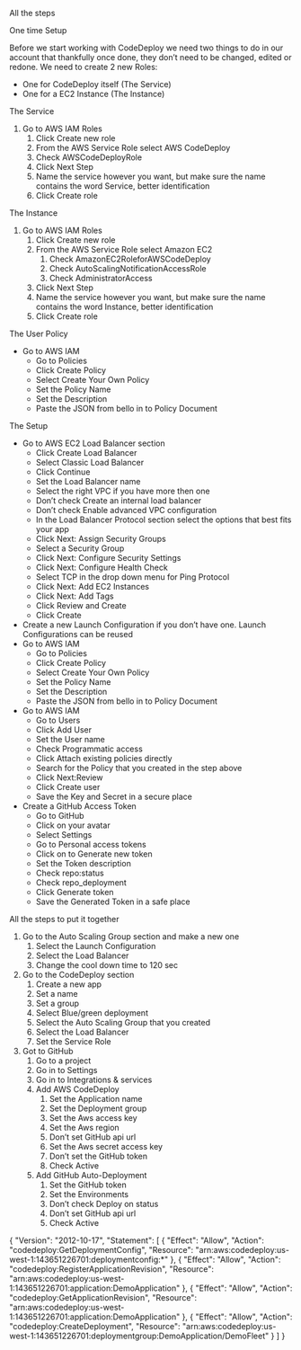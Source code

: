All the steps

One time Setup

Before we start working with CodeDeploy we need two things to do in our account that thankfully once done, they don’t need to be changed, edited or redone. We need to create 2 new Roles:

- One for CodeDeploy itself (The Service)
- One for a EC2 Instance (The Instance)

The Service

1. Go to AWS IAM Roles
    1. Click Create new role
    2. From the AWS Service Role select AWS CodeDeploy
    3. Check AWSCodeDeployRole
    4. Click Next Step
    5. Name the service however you want, but make sure the name contains the word Service, better identification
    6. Click Create role

The Instance

1. Go to AWS IAM Roles
    1. Click Create new role
    2. From the AWS Service Role select Amazon EC2
        1. Check AmazonEC2RoleforAWSCodeDeploy
        2. Check AutoScalingNotificationAccessRole
        3. Check AdministratorAccess
    3. Click Next Step
    4. Name the service however you want, but make sure the name contains the word Instance, better identification
    5. Click Create role

The User Policy



- Go to AWS IAM
    - Go to Policies
    - Click Create Policy
    - Select Create Your Own Policy
    - Set the Policy Name
    - Set the Description
    - Paste the JSON from bello in to Policy Document


The Setup

- Go to AWS EC2 Load Balancer section
    - Click Create Load Balancer
    - Select Classic Load Balancer
    - Click Continue
    - Set the Load Balancer name
    - Select the right VPC if you have more then one
    - Don’t check Create an internal load balancer
    - Don’t check Enable advanced VPC configuration
    - In the Load Balancer Protocol section select the options that best fits your app
    - Click Next: Assign Security Groups
    - Select a Security Group
    - Click Next: Configure Security Settings
    - Click Next: Configure Health Check
    - Select TCP in the drop down menu for Ping Protocol
    - Click Next: Add EC2 Instances
    - Click Next: Add Tags
    - Click Review and Create
    - Click Create
- Create a new Launch Configuration if you don’t have one. Launch Configurations can be reused
- Go to AWS IAM
    - Go to Policies
    - Click Create Policy
    - Select Create Your Own Policy
    - Set the Policy Name
    - Set the Description
    - Paste the JSON from bello in to Policy Document
- Go to AWS IAM
    - Go to Users
    - Click Add User
    - Set the User name
    - Check Programmatic access
    - Click Attach existing policies directly
    - Search for the Policy that you created in the step above
    - Click Next:Review
    - Click Create user
    - Save the Key and Secret in a secure place
- Create a GitHub Access Token
    - Go to GitHub
    - Click on your avatar
    - Select Settings
    - Go to Personal access tokens
    - Click on to Generate new token
    - Set the Token description
    - Check repo:status
    - Check repo_deployment
    - Click Generate token
    - Save the Generated Token in a safe place

All the steps to put it together

1. Go to the Auto Scaling Group section and make a new one
    1. Select the Launch Configuration
    2. Select the Load Balancer
    3. Change the cool down time to 120 sec
2. Go to the CodeDeploy section
    1. Create a new app
    2. Set a name
    3. Set a group
    4. Select Blue/green deployment
    5. Select the Auto Scaling Group that you created
    6. Select the Load Balancer
    7. Set the Service Role
3. Got to GitHub
    1. Go to a project
    2. Go in to Settings
    3. Go in to Integrations & services
    4. Add AWS CodeDeploy
        1. Set the Application name
        2. Set the Deployment group
        3. Set the Aws access key
        4. Set the Aws region
        5. Don’t set GitHub api url
        6. Set the Aws secret access key
        7. Don’t set the GitHub token
        8. Check Active
    5. Add GitHub Auto-Deployment
        1. Set the GitHub token
        2. Set the Environments
        3. Don’t check Deploy on status
        4. Don’t set GitHub api url
        5. Check Active

{
  "Version": "2012-10-17",
  "Statement": [
    {
      "Effect": "Allow",
      "Action": "codedeploy:GetDeploymentConfig",
      "Resource": "arn:aws:codedeploy:us-west-1:143651226701:deploymentconfig:*"
    },
    {
      "Effect": "Allow",
      "Action": "codedeploy:RegisterApplicationRevision",
      "Resource": "arn:aws:codedeploy:us-west-1:143651226701:application:DemoApplication"
    },
    {
      "Effect": "Allow",
      "Action": "codedeploy:GetApplicationRevision",
      "Resource": "arn:aws:codedeploy:us-west-1:143651226701:application:DemoApplication"
    },
    {
      "Effect": "Allow",
      "Action": "codedeploy:CreateDeployment",
      "Resource": "arn:aws:codedeploy:us-west-1:143651226701:deploymentgroup:DemoApplication/DemoFleet"
    }
  ]
}